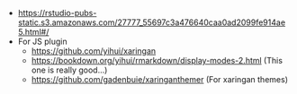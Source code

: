 

- https://rstudio-pubs-static.s3.amazonaws.com/27777_55697c3a476640caa0ad2099fe914ae5.html#/
- For JS plugin
   + https://github.com/yihui/xaringan
   + https://bookdown.org/yihui/rmarkdown/display-modes-2.html (This one is really good...)
   + https://github.com/gadenbuie/xaringanthemer (For xaringan themes)
